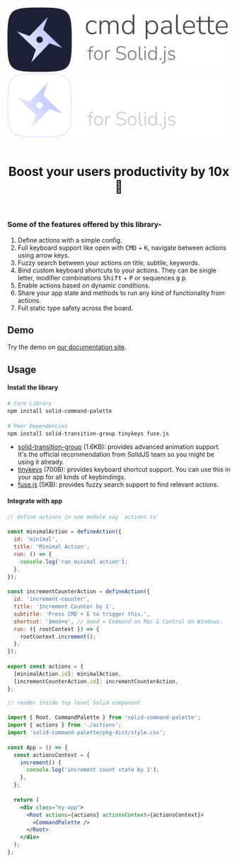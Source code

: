 <p align="center">
  <br />
  <img src="../public/images/branding/logo-light-horizontal-large.png#gh-light-mode-only" width="650" alt="Command Palette for Solid.js" />
  <img src="../public/images/branding/logo-dark-horizontal-large.png#gh-dark-mode-only" width="650" alt="Command Palette for Solid.js" />
  <br />
  <br />
</p>

<h1 align="center">Boost your users productivity by 10x 🚀</h1>

<br />

### Some of the features offered by this library-

1. Define actions with a simple config.
1. Full keyboard support like open with <kbd>CMD</kbd> + <kbd>K</kbd>, navigate between actions using arrow keys.
1. Fuzzy search between your actions on title, subtile, keywords.
1. Bind custom keyboard shortcuts to your actions. They can be single letter, modifier combinations <kbd>Shift</kbd> + <kbd>P</kbd> or sequences <kbd>g</kbd> <kbd>p</kbd>.
1. Enable actions based on dynamic conditions.
1. Share your app state and methods to run any kind of functionality from actions.
1. Full static type safety across the board.

## Demo

Try the demo on [our documentation site](https://solid-command-palette.vercel.app/demo).

## Usage

#### Install the library

```sh
# Core Library
npm install solid-command-palette

# Peer Dependencies
npm install solid-transition-group tinykeys fuse.js
```

- [solid-transition-group](https://github.com/solidjs/solid-transition-group) (1.6KB): provides advanced animation support. It's the official recommendation from SolidJS team so you might be using it already.
- [tinykeys](https://github.com/jamiebuilds/tinykeys) (700B): provides keyboard shortcut support. You can use this in your app for all kinds of keybindings.
- [fuse.js](https://github.com/krisk/fuse) (5KB): provides fuzzy search support to find relevant actions.

#### Integrate with app

```jsx
// define actions in one module say `actions.ts`

const minimalAction = defineAction({
  id: 'minimal',
  title: 'Minimal Action',
  run: () => {
    console.log('ran minimal action');
  },
});

const incrementCounterAction = defineAction({
  id: 'increment-counter',
  title: 'Increment Counter by 1',
  subtitle: 'Press CMD + E to trigger this.',
  shortcut: '$mod+e', // $mod = Command on Mac & Control on Windows.
  run: ({ rootContext }) => {
    rootContext.increment();
  },
});

export const actions = {
  [minimalAction.id]: minimalAction,
  [incrementCounterAction.id]: incrementCounterAction,
};
```

```jsx
// render inside top level Solid component

import { Root, CommandPalette } from 'solid-command-palette';
import { actions } from './actions';
import 'solid-command-palette/pkg-dist/style.css';

const App = () => {
  const actionsContext = {
    increment() {
      console.log('increment count state by 1');
    },
  };

  return (
    <div class="my-app">
      <Root actions={actions} actionsContext={actionsContext}>
        <CommandPalette />
      </Root>
    </div>
  );
};
```
